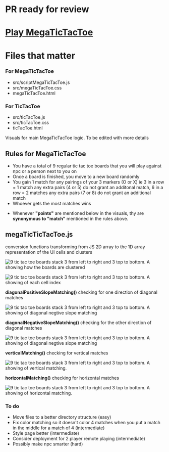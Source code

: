 # PR ready for review

# [Play MegaTicTacToe](https://ifelawal.github.io/jsminigames-projects/ticTacToe/megaTicTacToe.html)

# Files that matter

### For MegaTicTacToe
- src/scriptMegaTicTacToe.js
- src/megaTicTacToe.css
- megaTicTacToe.html

### For TicTacToe
- src/ticTacToe.js
- src/ticTacToe.css
- ticTacToe.html

Visuals for main MegaTicTacToe logic. To be edited with more details

## Rules for MegaTicTacToe

* You have a total of 9 regular tic tac toe boards that you will play against npc or a person next to you on
* Once a board is finished, you move to a new board randomly
* You gain 1 match for any pairings of your 3 markers (O or X) ie 3 in a row = 1 match any extra pairs (4 or 5) do not grant an additonal match, 6 in a row = 2 matches any extra pairs (7 or 8) do not grant an additional match
* Whoever gets the most matches wins

- Whenever **"points"** are mentioned below in the visuals, thy are **synonymous to "match"** mentioned in the rules above.

## megaTicTicTacToe.js
conversion functions transforming from JS 2D array to the 1D array representation of the UI cells and clusters

![9 tic tac toe boards stack 3 from left to right and 3 top to bottom. A showing how the boards are clustered](https://drive.google.com/uc?id=14k3O1iBkWyBVgRvxWldL8s0leKUHcAZn)

![9 tic tac toe boards stack 3 from left to right and 3 top to bottom. A showing of each cell index](https://drive.google.com/uc?id=1hZDlNCO-34Tgez7dIPzXrCopSFVpZ5EK) 

**diagonalPositiveSlopeMatching()**
checking for one direction of diagonal matches

![9 tic tac toe boards stack 3 from left to right and 3 top to bottom. A showing of diagonal negtive slope matching](https://drive.google.com/uc?id=1ZvoZHWI8Kq2qfFh2MRDqhzRmgdiehXWg) 

**diagonalNegativeSlopeMatching()**
checking for the other direction of diagonal matches

![9 tic tac toe boards stack 3 from left to right and 3 top to bottom. A showing of diagonal negtive slope matching](https://drive.google.com/uc?id=1JWvtDPvkoJxemBJmDCqPu2ZbE7JodNXL)

**verticalMatching()**
checking for vertical matches

![9 tic tac toe boards stack 3 from left to right and 3 top to bottom. A showing of vertical matching.](https://drive.google.com/uc?id=1iAID27eTHHvtqqmRrNu5BcFvxCCjS8Z3) 

**horizontalMatching()**
checking for horizontal matches

![9 tic tac toe boards stack 3 from left to right and 3 top to bottom. A showing of horizontal matching.](https://drive.google.com/uc?id=1HWgjS8JIZquvhD5ReDaIp_Up8bhXNRGY)


### To do
- Move files to a better directory structure (easy)
- Fix color matching so it doesn't color 4 matches when you put a match in the middle for a match of 4 (intermediate)
- Style page better (intermediate)
- Consider deployment for 2 player remote playing (intermediate)
- Possibly make npc smarter (hard)